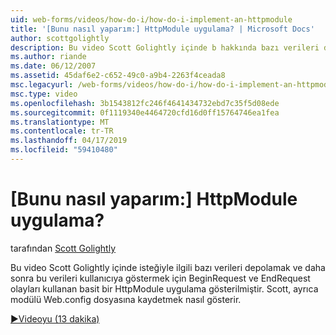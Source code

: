 ```yaml
---
uid: web-forms/videos/how-do-i/how-do-i-implement-an-httpmodule
title: '[Bunu nasıl yaparım:] HttpModule uygulama? | Microsoft Docs'
author: scottgolightly
description: Bu video Scott Golightly içinde b hakkında bazı verileri depolamak için BeginRequest ve EndRequest olayları kullanan basit bir HttpModule uygulama gösterilmiştir...
ms.author: riande
ms.date: 06/12/2007
ms.assetid: 45daf6e2-c652-49c0-a9b4-2263f4ceada8
msc.legacyurl: /web-forms/videos/how-do-i/how-do-i-implement-an-httpmodule
msc.type: video
ms.openlocfilehash: 3b1543812fc246f4641434732ebd7c35f5d08ede
ms.sourcegitcommit: 0f1119340e4464720cfd16d0ff15764746ea1fea
ms.translationtype: MT
ms.contentlocale: tr-TR
ms.lasthandoff: 04/17/2019
ms.locfileid: "59410480"
---
```

# <a name="how-do-i-implement-an-httpmodule"></a>[Bunu nasıl yaparım:] HttpModule uygulama?

tarafından [Scott Golightly](https://github.com/scottgolightly)

Bu video Scott Golightly içinde isteğiyle ilgili bazı verileri depolamak ve daha sonra bu verileri kullanıcıya göstermek için BeginRequest ve EndRequest olayları kullanan basit bir HttpModule uygulama gösterilmiştir. Scott, ayrıca modülü Web.config dosyasına kaydetmek nasıl gösterir.

[&#9654;Videoyu (13 dakika)](https://channel9.msdn.com/Blogs/ASP-NET-Site-Videos/how-do-i-implement-an-httpmodule)
